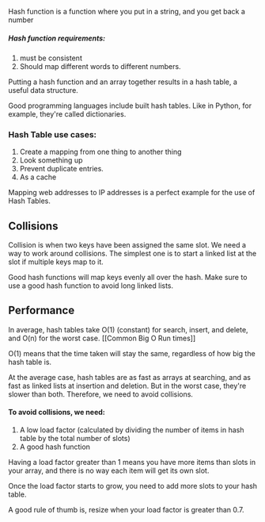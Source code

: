 Hash function is a function where you put in a string, and you get back a number

##### Hash function requirements:
1. must be consistent
2. Should map different words to different numbers.

Putting a hash function and an array together results in a hash table, a useful data structure.

Good programming languages include built hash tables. Like in Python, for example, they're called dictionaries.

### Hash Table use cases:
1. Create a mapping from one thing to another thing
2. Look something up
3. Prevent duplicate entries.
4. As a cache

Mapping web addresses to IP addresses is a perfect example for the use of Hash Tables.

## Collisions
Collision is when two keys have been assigned the same slot. We need a way to work around collisions. The simplest one is to start a linked list at the slot if multiple keys map to it.

Good hash functions will map keys evenly all over the hash. Make sure to use a good hash function to avoid long linked lists.

## Performance
In average, hash tables take O(1) (constant) for search, insert, and delete, and O(n) for the worst case. [[Common Big O Run times]]

O(1) means that the time taken will stay the same, regardless of how big the hash table is. 

At the average case, hash tables are as fast as arrays at searching, and as fast as linked lists at insertion and deletion. But in the worst case, they're slower than both. Therefore, we need to avoid collisions.

#### To avoid collisions, we need:
1. A low load factor (calculated by dividing the number of items in hash table by the total number of slots)
2. A good hash function

Having a load factor greater than 1 means you have more items than slots in your array, and there is no way each item will get its own slot.

Once the load factor starts to grow, you need to add more slots to your hash table.

A good rule of thumb is, resize when your load factor is greater than 0.7.

